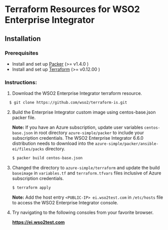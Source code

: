 # Terraform Resources for WSO2 Enterprise Integrator

## Installation

### Prerequisites

* Install and set up [Packer](https://www.packer.io/) (>= v1.4.0 )
* Install and set up [Terraform](https://www.terraform.io/) (>= v0.12.00 )


### Instructions:

1. Download the WSO2 Enterprise Integrator terraform resource.

 ```bash
   $ git clone https://github.com/wso2/terraform-is.git
  ```   

2. Build the Enterprise Integrator custom image using centos-base.json packer file.

   **Note:**  If you have an Azure subscription, update user variables `centos-base.json` in root directory `azure-simple/packer` to include your subscription credentials. The WSO2 Enterprise Integrator 6.6.0 distribution needs to download into the `azure-simple/packer/ansible-ei/files/packs` directory.

   ```bash
   $ packer build centos-base.json 
   ```

3. Changed the directory to `azure-simple/terraform`  and update the build `baseimage` in `variables.tf` and `terraform.tfvars`  files inclusive of Azure subscription credentials.

   ```bash
   $ terraform apply  
   ```

   **Note:**  Add the host entry `<PUBLIC-IP> ei.wso2test.com` in `/etc/hosts` file to access the WSO2 Enterprise Integrator console. 
 
4. Try navigating to the following consoles from your favorite browser.

   **https://ei.wso2test.com**
